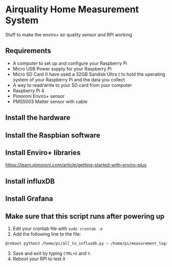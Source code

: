 # Airquality Home Measurement System
Stuff to make the enviro+ air quality sensor and RPI working

## Requirements
- A computer to set up and configure your Raspberry Pi
- Micro USB Power supply for your Raspberry Pi 
- Micro SD Card (I have used a 32GB Sandisk Ultra ) to hold the operating system of your Raspberry Pi and the data you collect
- A way to read/write to your SD card from your computer
- Raspberry Pi 4
- Pimoroni Enviro+ sensor
- PMS5003 Matter sensor with cable 

## Install the hardware

## Install the Raspbian software

## Install Enviro+ libraries
https://learn.pimoroni.com/article/getting-started-with-enviro-plus

## Install influxDB

## Install Grafana

## Make sure that this script runs after powering up
1. Edit your crontab file with `sudo crontab -e`
2. Add the following line to the file:

```bash
@reboot python3 /home/pi/all_to_influxdb.py > /home/pi/measurement_logs.txt
```

3. Save and exit by typing `CTRL+X` and `Y`. 
4. Reboot your RPI to test it
